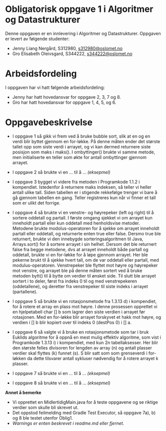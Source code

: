 # Obligatorisk oppgave 1 i Algoritmer og Datastrukturer

Denne oppgaven er en innlevering i Algoritmer og Datastrukturer.
Oppgaven er levert av følgende studenter:
* Jenny Liang Nergård, S312980, s312980@oslomet.no
* Gro Elisabeth Oleivsgard, S344222, s344222@oslomet.no

# Arbeidsfordeling
I oppgaven har vi hatt følgende arbeidsfordeling:
* Jenny har hatt hovedansvar for oppgave 2, 3, 7 og 8.
* Gro har hatt hovedansvar for oppgave 1, 4, 5, og 6.

# Oppgavebeskrivelse
* I oppgave 1 så gikk vi frem ved å bruke bubble sort, slik at en og en verdi blir byttet gjennom en for-løkke. På denne måten ender det største tallet opp som siste verdi i arrayet, og vi kan dermed returnere siste posisjon som maks i maks(). I ombyttinger() brukte vi samme metode, men initialiserte en teller som økte for antall ombyttinger gjennom arrayet.  

* I oppgave 2 så brukte vi en ... til å ... *(eksepmel)*

* I oppgave 3 bygget vi videre fra metoden i Programkode 1.1.2 i kompendiet. Istedenfor å returnere maks indeksen, så teller vi heller antall ulike tall. Siden tabellen er i stigende rekkefølge trenger vi bare å gå gjennom tabellen en gang. Teller registreres kun når vi finner et tall som er ulikt det forrige.

* I oppgave 4 så brukte vi en venstre- og høyrepeker (left og right) til å sortere oddetall og partall. I første omgang sjekket vi om arrayet kun inneholdt partall eller kun oddetall med henholdsvise metoder. Metodene brukte modolus-operatoren for å sjekke om arrayet inneholdt partall eller oddetall, og returnerte enten true eller false. Dersmo true ble returnert, brukte vi den innebygde sorteringsalgoritmen til Java, Arrays.sort() for å sortere arrayet i sin helhet. Dersom det ble returnert false fra begge metodene, dvs at arrayet inneholdt både partall og oddetall, brukte vi en for-løkke for å løpe gjennom arrayet. Her ble pekerne brukt til å sjekke hvert tall, om de var oddetall eller partall, med modulus-operatoren. Venstrepeker ble flyttet mot høyre og høyrepeker mot venstre, og arrayet ble på denne måten sortert ved å bruke metoden bytt() til å bytte om verdier til ønsket side. Til slutt ble arrayet sortert i to deler, først fra indeks 0 til og med venstrepekeren (oddetallene), og deretter fra venstrepeker til siste indeks i arrayet (partallene). 

* I oppgave 5 så brukte vi en rotasjonsmetode fra 1.3.13 d) i kompendiet, for å rotere et array en plass mot høyre. I denne prosessen opprettet vi en hjelpetabell char [] b som lagrer den siste verdien i arrayet før rotasjonen. Med en for-løkke blir arrayet forskyvet et hakk mot høyre, og verdien i [] b blir kopiert over til indeks 0 (destPos 0) i [] a. 

* I oppgave 6 så valgte vi å bruke en rotasjonsmetode som tar i bruk Euklids algoritme for å oppnå en mest mulig effektiv algoritme, som vist i Programkode 1.3.13 i) i kompendiet, med kun 2n tabellaksesser. Her blir den største felles divisoren for lengden av array (n) og antall plasser verdier skal flyttes (k) funnet (s). S blir satt som som grenseverdi i for-løkken da dette tilsvarer antall sykluser nødvendig for å rotere arrayet k plasser.

* I oppgave 7 så brukte vi en ... til å ... *(eksepmel)*


* I oppgave 8 så brukte vi en ... til å ... *(eksepmel)*

**Annet å bemerke**

* Vi opprettet en MidlertidigMain.java for å teste oppgavene og se riktige verdier som skulle bli skrevet ut.
* Det oppstod feilmelding med Gradle Test Executor, så oppgave 7a), b) og 8 ble testet utenfor Oblig1.
* *Warnings er enten beskrevet i readme.md eller fjernet.*